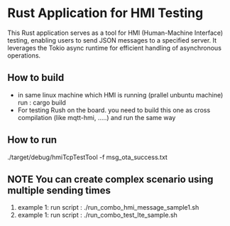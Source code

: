 # Rust Application for HMI Testing

This Rust application serves as a tool for HMI (Human-Machine Interface) testing, enabling users to send JSON messages to a specified server. It leverages the Tokio async runtime for efficient handling of asynchronous operations.

## How to build
  + in same linux machine which HMI is running (prallel unbuntu machine)
    run : cargo build   
  + For testing Rush on the board. you need to build this one as cross compilation (like mqtt-hmi, .....)
    and run the same way
## How to run 
   ./target/debug/hmiTcpTestTool -f msg_ota_success.txt


## NOTE You can create complex scenario using multiple sending times
  1. example 1: run script : ./run_combo_hmi_message_sample1.sh
  2. example 1: run script : ./run_combo_test_lte_sample.sh